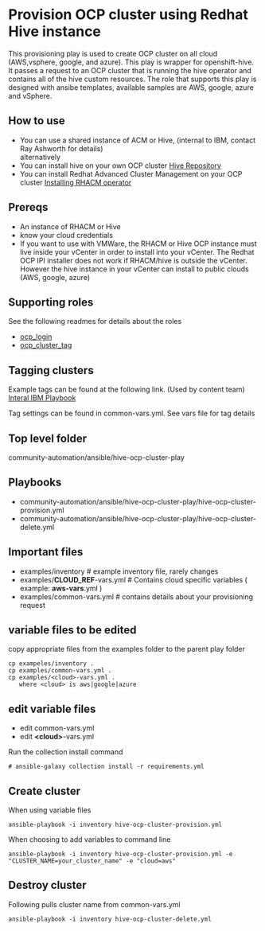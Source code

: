 # Provision OCP cluster using Redhat Hive instance

This provisioning play is used to create OCP cluster on all cloud (AWS,vsphere, google, and azure).  This play is wrapper for openshift-hive.  It passes a request to an OCP cluster that is running the hive operator and contains all of the hive custom resources.  The role that supports this play is designed with ansibe templates, available samples are AWS, google, azure and vSphere.

## How to use

- You can use a shared instance of ACM or Hive, (internal to IBM, contact Ray Ashworth for details)  
alternatively
- You can install hive on your own OCP cluster [Hive Repository](https://github.com/openshift/hive)
- You can install Redhat Advanced Cluster Management on your OCP cluster [Installing RHACM operator](https://access.redhat.com/documentation/en-us/red_hat_advanced_cluster_management_for_kubernetes/2.0/html-single/install/index#installing-red-hat-advanced-cluster-management-from-the-console)

## Prereqs

- An instance of RHACM or Hive
- know your cloud credentials
- If you want to use with VMWare, the RHACM or Hive OCP instance must live inside your vCenter in order to install into your vCenter. The Redhat OCP IPI installer does not work if RHACM/hive is outside the vCenter.  However the hive instance in your vCenter can install to public clouds (AWS, google, azure)

## Supporting roles

See the following readmes for details about the roles

- [ocp_login](https://https://github.com/IBM/community-automation/blob/provision-ocp-cluster/ansible/provision-ocp-cluster-play/readme.md)
- [ocp_cluster_tag](https://github.com/rayashworth/community-automation/blob/provision-ocp-cluster/ansible/provision-ocp-cluster-play/readme.md)

## Tagging clusters

Example tags can be found at the following link.  (Used by content team)
[Interal IBM Playbook](https://playbook.cloudpaklab.ibm.com/public-cloud-management/#Info_Needed_for_Tags)

Tag settings can be found in common-vars.yml. See vars file for tag details

## Top level folder

community-automation/ansible/hive-ocp-cluster-play

## Playbooks

- community-automation/ansible/hive-ocp-cluster-play/hive-ocp-cluster-provision.yml
- community-automation/ansible/hive-ocp-cluster-play/hive-ocp-cluster-delete.yml


## Important files

- examples/inventory  # example inventory file, rarely changes
- examples/**CLOUD_REF**-vars.yml # Contains cloud specific variables ( example: **aws-vars**.yml )
- examples/common-vars.yml # contains details about your provisioning request

## variable files to be edited

copy appropriate files from the examples folder to the parent play folder

```
cp exampeles/inventory .
cp examples/common-vars.yml .
cp examples/<cloud>-vars.yml .
   where <cloud> is aws|google|azure
```

## edit variable files

- edit common-vars.yml
- edit **\<cloud\>**-vars.yml

Run the collection install command
```
# ansible-galaxy collection install -r requirements.yml
```

## Create cluster

When using variable files

```
ansible-playbook -i inventory hive-ocp-cluster-provision.yml
```

When choosing to add variables to command line

```
ansible-playbook -i inventory hive-ocp-cluster-provision.yml -e "CLUSTER_NAME=your_cluster_name" -e "cloud=aws"
```

## Destroy cluster

Following pulls cluster name from common-vars.yml

```
ansible-playbook -i inventory hive-ocp-cluster-delete.yml
```
